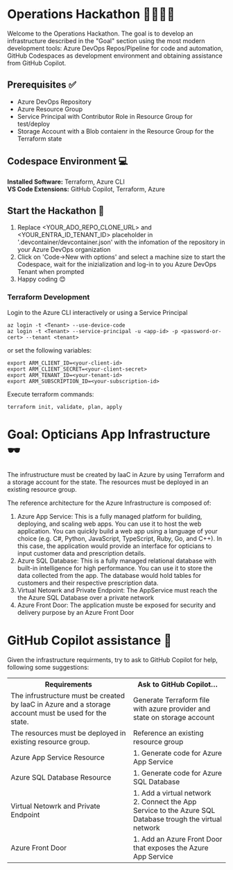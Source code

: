 # Operations Hackathon 🧑‍💻👩‍💻
Welcome to the Operations Hackathon. The goal is to develop an infrastructure described in the "Goal" section using the most modern development tools: Azure DevOps Repos/Pipeline for code and automation, GitHub Codespaces as development environment and obtaining assistance from GitHub Copilot.

## Prerequisites ✅
- Azure DevOps Repository
- Azure Resource Group
- Service Principal with Contributor Role in Resource Group for test/deploy
- Storage Account with a Blob contaienr in the Resource Group for the Terraform state

## Codespace Environment 💻
**Installed Software:** Terraform, Azure CLI  
**VS Code Extensions:** GitHub Copilot, Terraform, Azure

## Start the Hackathon 🏁
1) Replace <YOUR_ADO_REPO_CLONE_URL> and <YOUR_ENTRA_ID_TENANT_ID> placeholder in '.devcontainer/devcontainer.json' with the infomation of the repository in your Azure DevOps organization
2) Click on 'Code->New with options' and select a machine size to start the Codespace, wait for the inizialization and log-in to you Azure DevOps Tenant when prompted
3) Happy coding 😊

### Terraform Development 
Login to the Azure CLI interactively or using a Service Principal
```
az login -t <Tenant> --use-device-code 
az login -t <Tenant> --service-principal -u <app-id> -p <password-or-cert> --tenant <tenant>
```
or set the following variables:
```
export ARM_CLIENT_ID=<your-client-id>
export ARM_CLIENT_SECRET=<your-client-secret>
export ARM_TENANT_ID=<your-tenant-id>
export ARM_SUBSCRIPTION_ID=<your-subscription-id>
```
Execute terraform commands:
```
terraform init, validate, plan, apply
```

# Goal: Opticians App Infrastructure 🕶️
The infrustructure must be created by IaaC in Azure by using Terraform and a storage account for the state. The resources must be deployed in an existing resource group.

The reference architecture for the Azure Infrastructure is composed of:
1. Azure App Service: This is a fully managed platform for building, deploying, and scaling web apps. You can use it to host the web application. You can quickly build a web app using a language of your choice (e.g. C#, Python, JavaScript, TypeScript, Ruby, Go, and C++). In this case, the application would provide an interface for opticians to input customer data and prescription details.
2. Azure SQL Database: This is a fully managed relational database with built-in intelligence for high performance. You can use it to store the data collected from the app. The database would hold tables for customers and their respective prescription data.
3. Virtual Netowrk and Private Endpoint: The AppService must reach the the Azure SQL Database over a private network
4. Azure Front Door: The application muste be exposed for security and delivery purpose by an Azure Front Door

# GitHub Copilot assistance 🤖
Given the infrastructure requirments, try to ask to GitHub Copilot for help, following some suggestions:
<table>
	<tr><th>Requirements</th><th>Ask to GitHub Copilot…</th></tr>
	<tr>
		<td>The infrustructure must be created by IaaC in Azure  and a storage account must be used for the state.</td>
		<td>Generate Terraform file with azure provider and state on storage account</td>
  </tr>
	<tr>
		<td>
      The resources must be deployed in existing resource group.
		</td>
		<td>
		  Reference an existing resource group
		</td>
	</tr>
	<tr>
		<td>Azure App Service Resource
		</td>
		<td>
		1. Generate code for Azure App Service
		</td>
	</tr>
	<tr>
		<td>
		Azure SQL Database Resource
		</td>
		<td>
		1. Generate code for Azure SQL Database
		</td>
	</tr>
  <tr>
		<td>
		Virtual Netowrk and Private Endpoint
		</td>
		<td>
		1. Add a virtual network <br>
    2. Connect the App Service to the Azure SQL Database trough the virtual network
		</td>
	</tr>
   <tr>
		<td>
		Azure Front Door
		</td>
		<td>
		1. Add an Azure Front Door that exposes the Azure App Service
		</td>
	</tr>
</table>
